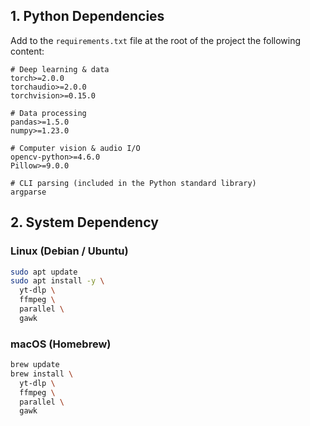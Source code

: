 
## 1. Python Dependencies

Add to the `requirements.txt` file at the root of the project the following content:

```text
# Deep learning & data
torch>=2.0.0
torchaudio>=2.0.0
torchvision>=0.15.0

# Data processing
pandas>=1.5.0
numpy>=1.23.0

# Computer vision & audio I/O
opencv-python>=4.6.0
Pillow>=9.0.0

# CLI parsing (included in the Python standard library)
argparse
```

## 2. System Dependency

### Linux (Debian / Ubuntu)

```bash
sudo apt update
sudo apt install -y \
  yt-dlp \
  ffmpeg \
  parallel \
  gawk
```

### macOS (Homebrew)
```bash
brew update
brew install \
  yt-dlp \
  ffmpeg \
  parallel \
  gawk
```